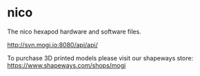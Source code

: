 # nico
The nico hexapod hardware and software files.

http://svn.mogi.io:8080/api/api/

To purchase 3D printed models please visit our shapeways store:
https://www.shapeways.com/shops/mogi

